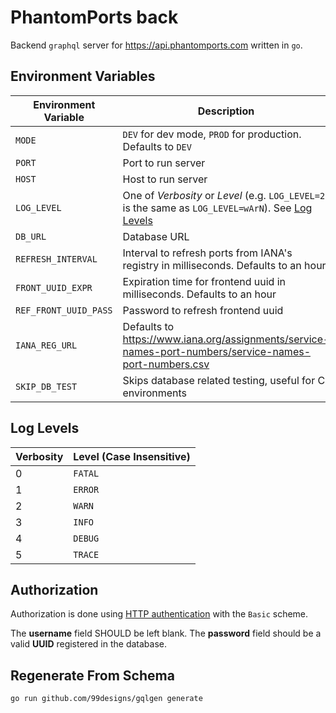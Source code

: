 # PhantomPorts back

Backend `graphql` server for https://api.phantomports.com written in `go`.

## Environment Variables

| Environment Variable  | Description                                                                                                       |
| --------------------- | ----------------------------------------------------------------------------------------------------------------- |
| `MODE`                | `DEV` for dev mode, `PROD` for production. Defaults to `DEV`                                                      |
| `PORT`                | Port to run server                                                                                                |
| `HOST`                | Host to run server                                                                                                |
| `LOG_LEVEL`           | One of _Verbosity_ or _Level_ (e.g. `LOG_LEVEL=2` is the same as `LOG_LEVEL=wArN`). See [Log Levels](#log-levels) |
| `DB_URL`              | Database URL                                                                                                      |
| `REFRESH_INTERVAL`    | Interval to refresh ports from IANA's registry in milliseconds. Defaults to an hour                               |
| `FRONT_UUID_EXPR`     | Expiration time for frontend uuid in milliseconds. Defaults to an hour                                            |
| `REF_FRONT_UUID_PASS` | Password to refresh frontend uuid                                                                                 |
| `IANA_REG_URL`        | Defaults to https://www.iana.org/assignments/service-names-port-numbers/service-names-port-numbers.csv            |
| `SKIP_DB_TEST`        | Skips database related testing, useful for CI environments                                                        |

## Log Levels

| Verbosity | Level (Case Insensitive) |
| --------- | ------------------------ |
| 0         | `FATAL`                  |
| 1         | `ERROR`                  |
| 2         | `WARN`                   |
| 3         | `INFO`                   |
| 4         | `DEBUG`                  |
| 5         | `TRACE`                  |

## Authorization

Authorization is done using [HTTP authentication](https://developer.mozilla.org/en-US/docs/Web/HTTP/Authentication) with the `Basic` scheme.

The **username** field SHOULD be left blank. The **password** field should be a valid **UUID** registered in the database.

## Regenerate From Schema

```bash
go run github.com/99designs/gqlgen generate
```
